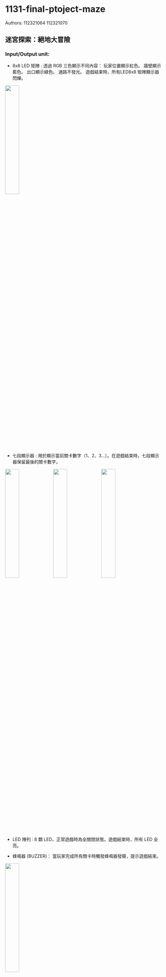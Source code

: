 # 1131-final-ptoject-maze
Authors: 112321064 112321070
## 迷宮探索：絕地大冒險
### Input/Output unit:
* 8x8 LED 矩陣 :
透過 RGB 三色顯示不同內容：
玩家位置顯示紅色。
牆壁顯示藍色。
出口顯示綠色。
通路不發光。
遊戲結束時，所有LED8x8 矩陣顯示器閃爍。
 <img src="https://github.com/user-attachments/assets/d857a40b-a5cf-4a62-88ef-61e7637ee530" style="width:30%;" />
 
* 七段顯示器 :
用於顯示當前關卡數字（1、2、3...）。在遊戲結束時，七段顯示器保留最後的關卡數字。
<img src="https://github.com/user-attachments/assets/476cf724-fefa-481e-b96f-210097b02d77" style="width:30%;" />
<img src="https://github.com/user-attachments/assets/a9ced6d3-414a-467b-a8a8-ed60f35facc4" style="width:30%;" />
<img src="https://github.com/user-attachments/assets/a99807ed-0fd0-40d8-826c-05b8f803e5d3" style="width:30%;" />

* LED 陣列 :
8 顆 LED，正常遊戲時為全關閉狀態。遊戲結束時，所有 LED 全亮。
  

* 蜂鳴器 (BUZZER)：
當玩家完成所有關卡時觸發蜂鳴器發聲，提示遊戲結束。
<img src="https://github.com/user-attachments/assets/e5b740bb-38a9-4152-a0f1-666b8a40c760" style="width:30%;" />

### 功能說明
* 玩家控制：
透過 UP, DOWN, LEFT, RIGHT 四個輸入按鍵，控制玩家在迷宮中的移動。
移動時檢查是否撞牆，若無阻礙則更新玩家位置。

* 遊戲地圖：
提供三個迷宮地圖，使用 8x8 的二進制陣列定義：
1 代表牆壁，玩家無法通過。
0 代表通路，玩家可以行走。
每個地圖的左下角為出口。

* 過關邏輯：
當玩家到達出口後，自動切換到下一個迷宮地圖。
若完成最後一個地圖，遊戲結束並觸發以下效果：
所有 LED 全亮。

* 蜂鳴器 (BUZZER) 發聲。
顯示器進入閃爍模式。

### 程式模組說明:
* DATA_R, DATA_G, DATA_B : 
接到 8x8 RGB 矩陣 LED 的紅、綠、藍顏色控制腳。
控制每個點的 RGB 顏色顯示（紅色=玩家，藍色=牆壁，綠色=出口）。

* COMM : 
接到 RGB 矩陣 LED 的掃描行控制腳。
控制當前被掃描的行，逐行刷新顯示器。

* SEG : 接到 7 段顯示器（Seven-Segment Display）。
顯示當前關卡數字（1, 2, 3）。

* LED : 接到 8 顆 LED 指示燈。
遊戲結束時，所有 LED 全亮；遊戲進行中，LED 全關閉。

* BUZZER : 接到蜂鳴器。
遊戲結束時，蜂鳴器響起提示玩家。

#### 程式邏輯
1. 初始化階段 (Initial Block)
> 程式在開始時會進行初始化，設置遊戲的基本參數：
player_x 和 player_y 設定玩家在地圖上的起始位置（左下角）。
MAZE_1 代表第一張地圖，程式載入這張地圖作為初始狀態。
顯示器、LED 和蜂鳴器都會初始化為關閉狀態。

2. 時鐘分頻器 (Clock Dividers)
> 程式使用兩個分頻器來生成不同頻率的時鐘信號：
10kHz 時鐘：用於刷新顯示矩陣。
1Hz 時鐘：用於遊戲結束後的閃爍效果。

3. 按鍵輸入檢測 (Button Input Logic)
> 程式檢查方向鍵 (UP, DOWN, LEFT, RIGHT) 的狀態來決定玩家的移動。
移動的條件：玩家不會移動到牆壁（MAZE[player_y][player_x] == 0），並且不會超出邊界。

4. 出口檢測和關卡更新
> 當玩家到達出口（右上角 (7, 0)）時，程式會檢查並更新關卡，並根據進度顯示關卡號。
當玩家到達出口時：
第一關完成，載入第二張地圖並顯示關卡 2。
第二關完成，載入第三張地圖並顯示關卡 3。
如果所有關卡完成，啟動蜂鳴器並使 LED 閃爍。

5. 顯示邏輯
> 每 10kHz 時鐘週期，程式會更新 RGB 顯示器的顏色。
玩家位置顯示為紅色 (DATA_R = 0, DATA_G = 1, DATA_B = 1)。
牆壁顯示為藍色 (DATA_R = 1, DATA_G = 1, DATA_B = 0)。
出口顯示為綠色 (DATA_R = 1, DATA_G = 0, DATA_B = 1)。

### 影片
https://drive.google.com/drive/folders/1-tzRw5pFJM_YKahRFnB8r6rL0asePRd3?usp=sharing
